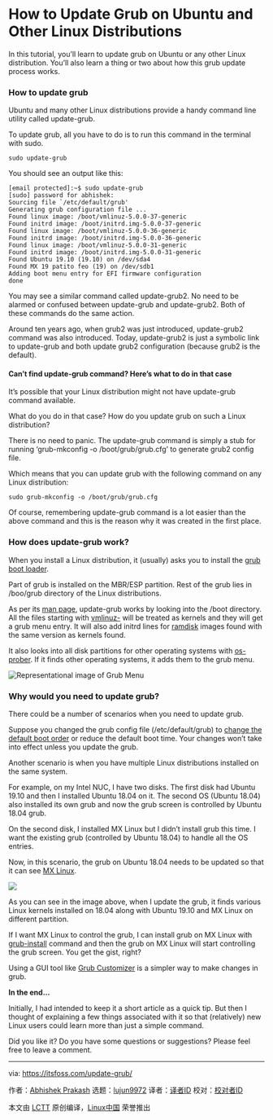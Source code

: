 [#]: collector: (lujun9972)
[#]: translator: ( )
[#]: reviewer: ( )
[#]: publisher: ( )
[#]: url: ( )
[#]: subject: (How to Update Grub on Ubuntu and Other Linux Distributions)
[#]: via: (https://itsfoss.com/update-grub/)
[#]: author: (Abhishek Prakash https://itsfoss.com/author/abhishek/)

How to Update Grub on Ubuntu and Other Linux Distributions
======

In this tutorial, you’ll learn to update grub on Ubuntu or any other Linux distribution. You’ll also learn a thing or two about how this grub update process works.

### How to update grub

Ubuntu and many other Linux distributions provide a handy command line utility called update-grub.

To update grub, all you have to do is to run this command in the terminal with sudo.

```
sudo update-grub
```

You should see an output like this:

```
[email protected]:~$ sudo update-grub
[sudo] password for abhishek:
Sourcing file `/etc/default/grub'
Generating grub configuration file ...
Found linux image: /boot/vmlinuz-5.0.0-37-generic
Found initrd image: /boot/initrd.img-5.0.0-37-generic
Found linux image: /boot/vmlinuz-5.0.0-36-generic
Found initrd image: /boot/initrd.img-5.0.0-36-generic
Found linux image: /boot/vmlinuz-5.0.0-31-generic
Found initrd image: /boot/initrd.img-5.0.0-31-generic
Found Ubuntu 19.10 (19.10) on /dev/sda4
Found MX 19 patito feo (19) on /dev/sdb1
Adding boot menu entry for EFI firmware configuration
done
```

You may see a similar command called update-grub2. No need to be alarmed or confused between update-grub and update-grub2. Both of these commands do the same action.

Around ten years ago, when grub2 was just introduced, update-grub2 command was also introduced. Today, update-grub2 is just a symbolic link to update-grub and both update grub2 configuration (because grub2 is the default).

#### Can’t find update-grub command? Here’s what to do in that case

It’s possible that your Linux distribution might not have update-grub command available.

What do you do in that case? How do you update grub on such a Linux distribution?

There is no need to panic. The update-grub command is simply a stub for running ‘grub-mkconfig -o /boot/grub/grub.cfg’ to generate grub2 config file.

Which means that you can update grub with the following command on any Linux distribution:

```
sudo grub-mkconfig -o /boot/grub/grub.cfg
```

Of course, remembering update-grub command is a lot easier than the above command and this is the reason why it was created in the first place.

### How does update-grub work?

When you install a Linux distribution, it (usually) asks you to install the [grub boot loader][1].

Part of grub is installed on the MBR/ESP partition. Rest of the grub lies in /boo/grub directory of the Linux distributions.

As per its [man page][2], update-grub works by looking into the /boot directory. All the files starting with [vmlinuz-][3] will be treated as kernels and they will get a grub menu entry. It will also add initrd lines for [ramdisk][4] images found with the same version as kernels found.

It also looks into all disk partitions for other operating systems with [os-prober][5]. If it finds other operating systems, it adds them to the grub menu.

![Representational image of Grub Menu][6]

### Why would you need to update grub?

There could be a number of scenarios when you need to update grub.

Suppose you changed the grub config file (/etc/default/grub) to [change the default boot order][7] or reduce the default boot time. Your changes won’t take into effect unless you update the grub.

Another scenario is when you have multiple Linux distributions installed on the same system.

For example, on my Intel NUC, I have two disks. The first disk had Ubuntu 19.10 and then I installed Ubuntu 18.04 on it. The second OS (Ubuntu 18.04) also installed its own grub and now the grub screen is controlled by Ubuntu 18.04 grub.

On the second disk, I installed MX Linux but I didn’t install grub this time. I want the existing grub (controlled by Ubuntu 18.04) to handle all the OS entries.

Now, in this scenario, the grub on Ubuntu 18.04 needs to be updated so that it can see [MX Linux][8].

![][9]

As you can see in the image above, when I update the grub, it finds various Linux kernels installed on 18.04 along with Ubuntu 19.10 and MX Linux on different partition.

If I want MX Linux to control the grub, I can install grub on MX Linux with [grub-install][10] command and then the grub on MX Linux will start controlling the grub screen. You get the gist, right?

Using a GUI tool like [Grub Customizer][11] is a simpler way to make changes in grub.

**In the end…**

Initially, I had intended to keep it a short article as a quick tip. But then I thought of explaining a few things associated with it so that (relatively) new Linux users could learn more than just a simple command.

Did you like it? Do you have some questions or suggestions? Please feel free to leave a comment.

--------------------------------------------------------------------------------

via: https://itsfoss.com/update-grub/

作者：[Abhishek Prakash][a]
选题：[lujun9972][b]
译者：[译者ID](https://github.com/译者ID)
校对：[校对者ID](https://github.com/校对者ID)

本文由 [LCTT](https://github.com/LCTT/TranslateProject) 原创编译，[Linux中国](https://linux.cn/) 荣誉推出

[a]: https://itsfoss.com/author/abhishek/
[b]: https://github.com/lujun9972
[1]: https://en.wikipedia.org/wiki/GNU_GRUB
[2]: https://manpages.debian.org/testing/grub-legacy/update-grub.8.en.html
[3]: https://www.ibm.com/developerworks/community/blogs/mhhaque/entry/anatomy_of_the_initrd_and_vmlinuz?lang=en
[4]: https://en.wikipedia.org/wiki/Initial_ramdisk
[5]: https://packages.debian.org/sid/utils/os-prober
[6]: https://i1.wp.com/itsfoss.com/wp-content/uploads/2019/12/grub_screen.png?ssl=1
[7]: https://itsfoss.com/grub-customizer-ubuntu/
[8]: https://mxlinux.org/
[9]: https://i1.wp.com/itsfoss.com/wp-content/uploads/2019/12/update_grub.png?ssl=1
[10]: https://www.gnu.org/software/grub/manual/grub/html_node/Installing-GRUB-using-grub_002dinstall.html
[11]: https://itsfoss.com/customize-grub-linux/
